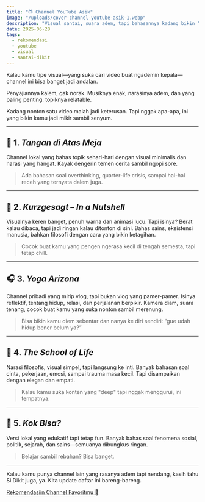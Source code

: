 ```yaml
---
title: "📺 Channel YouTube Asik"
image: "/uploads/cover-channel-youtube-asik-1.webp"
description: "Visual santai, suara adem, tapi bahasannya kadang bikin “oh, iya ya...”"
date: 2025-06-28
tags:
  - rekomendasi
  - youtube
  - visual
  - santai-dikit
---
```


Kalau kamu tipe visual—yang suka cari video buat ngademin kepala—channel ini bisa banget jadi andalan.

Penyajiannya kalem, gak norak. Musiknya enak, narasinya adem, dan yang paling penting: topiknya relatable.

Kadang nonton satu video malah jadi keterusan. Tapi nggak apa-apa, ini yang bikin kamu jadi mikir sambil senyum.

---

## 🌱 1. _Tangan di Atas Meja_

Channel lokal yang bahas topik sehari-hari dengan visual minimalis dan narasi yang hangat. Kayak dengerin temen cerita sambil ngopi sore.

> Ada bahasan soal overthinking, quarter-life crisis, sampai hal-hal receh yang ternyata dalem juga.

---

## 🌌 2. _Kurzgesagt – In a Nutshell_

Visualnya keren banget, penuh warna dan animasi lucu. Tapi isinya? Berat kalau dibaca, tapi jadi ringan kalau ditonton di sini. Bahas sains, eksistensi manusia, bahkan filosofi dengan cara yang bikin ketagihan.

> Cocok buat kamu yang pengen ngerasa kecil di tengah semesta, tapi tetap chill.

---

## 🎧 3. _Yoga Arizona_

Channel pribadi yang mirip vlog, tapi bukan vlog yang pamer-pamer. Isinya reflektif, tentang hidup, relasi, dan perjalanan berpikir. Kamera diam, suara tenang, cocok buat kamu yang suka nonton sambil merenung.

> Bisa bikin kamu diem sebentar dan nanya ke diri sendiri: “gue udah hidup bener belum ya?”

---

## 📘 4. _The School of Life_

Narasi filosofis, visual simpel, tapi langsung ke inti. Banyak bahasan soal cinta, pekerjaan, emosi, sampai trauma masa kecil. Tapi disampaikan dengan elegan dan empati.

> Kalau kamu suka konten yang "deep" tapi nggak menggurui, ini tempatnya.

---

## 🐚 5. _Kok Bisa?_

Versi lokal yang edukatif tapi tetap fun. Banyak bahas soal fenomena sosial, politik, sejarah, dan sains—semuanya dibungkus ringan.

> Belajar sambil rebahan? Bisa banget.

---

Kalau kamu punya channel lain yang rasanya adem tapi nendang, kasih tahu Si Dikit juga, ya. Kita update daftar ini bareng-bareng.

<div class="mt-6">
  <a href="/kontak" class="inline-block bg-red-500 text-white px-4 py-2 rounded-lg hover:bg-red-600 transition">
    Rekomendasiin Channel Favoritmu 📩
  </a>
</div>
